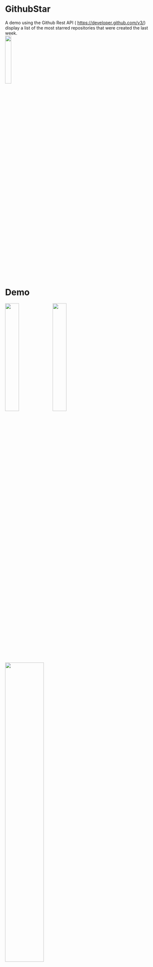 GithubStar
======================

A demo using the Github Rest API ( https://developer.github.com/v3/) display a list of the most starred repositories that were created the last week.    
<img src="ic_launcher-512.png" width="20%">
# Demo

<img src="images/list_repo.png" width="30%">
<img src="images/owner.png" width="30%">   

<img src="images/landscape.png" width="50%">

License
-------

    Copyright 2016 Toan Vu

    Licensed under the Apache License, Version 2.0 (the "License");
    you may not use this file except in compliance with the License.
    You may obtain a copy of the License at

       http://www.apache.org/licenses/LICENSE-2.0

    Unless required by applicable law or agreed to in writing, software
    distributed under the License is distributed on an "AS IS" BASIS,
    WITHOUT WARRANTIES OR CONDITIONS OF ANY KIND, either express or implied.
    See the License for the specific language governing permissions and
    limitations under the License.
